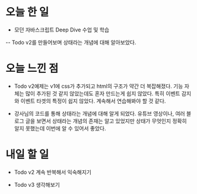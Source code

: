 # 오늘 한 일

- 모던 자바스크립트 Deep Dive 수업 및 학습

-- Todo v2를 만들어보며 상태라는 개념에 대해 알아보았다.

# 오늘 느낀 점

- Todo v2예제는 v1에 css가 추가되고 html의 구조가 약간 더 복잡해졌다. 기능 자체는 많이 추가된 것 같지 않았는데도 혼자 만드는게 쉽지 않았다. 특히 이벤트 감지와 이벤트 타겟의 특정이 쉽지 않았다. 계속해서 연습해봐야 할 것 같다.

- 강사님의 코드를 통해 상태라는 개념에 대해 알게 되었다. 유튜브 영상이나, 여러 블로그 글을 보면서 상태라는 개념의 존재는 알고 있었지만 상태가 무엇인지 정확히 알지 못했는데 이번에 알 수 있어서 좋았다.

# 내일 할 일

- Todo v2 계속 반복해서 익숙해지기

- Todo v3 생각해보기
